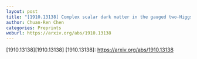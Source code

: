 ```yaml
---
layout: post
title: "[1910.13138] Complex scalar dark matter in the gauged two-Higgs-doublet model"
author: Chuan-Ren Chen
categories: Preprints
weburl: https://arxiv.org/abs/1910.13138
---
```


[1910.13138][1910.13138]
[1910.13138]: https://arxiv.org/abs/1910.13138

